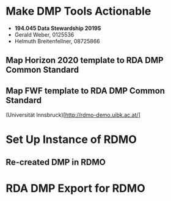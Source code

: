 Make DMP Tools Actionable
=========================

-   **194.045 Data Stewardship 2019S**
-   Gerald Weber, 0125536
-   Helmuth Breitenfellner, 08725866

Map Horizon 2020 template to RDA DMP Common Standard
----------------------------------------------------

Map FWF template to RDA DMP Common Standard
-------------------------------------------

(Universität Innsbruck)[http://rdmo-demo.uibk.ac.at/]

Set Up Instance of RDMO
=======================

Re-created DMP in RDMO
----------------------

RDA DMP Export for RDMO
=======================
